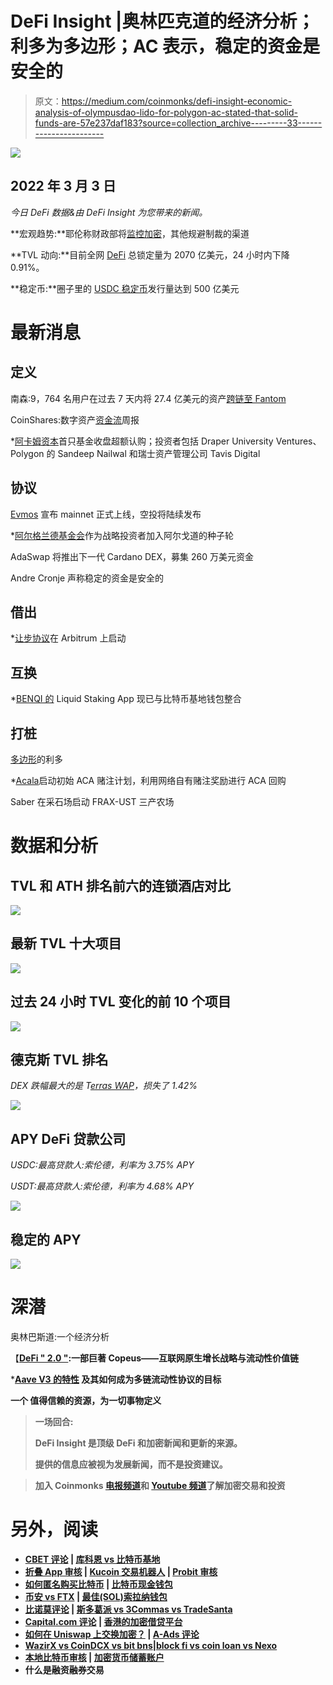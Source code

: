 # DeFi Insight |奥林匹克道的经济分析；利多为多边形；AC 表示，稳定的资金是安全的

> 原文：<https://medium.com/coinmonks/defi-insight-economic-analysis-of-olympusdao-lido-for-polygon-ac-stated-that-solid-funds-are-57e237daf183?source=collection_archive---------33----------------------->

![](img/fccd61e4080916142c04593882f99c0c.png)

## 2022 年 3 月 3 日

*今日 DeFi 数据&由 DeFi Insight 为您带来的新闻。*

**宏观趋势:**耶伦称财政部将[监控加密](https://decrypt.co/94273/yellen-treasury-monitor-crypto-sanctions-evasion)，其他规避制裁的渠道

**TVL 动向:**目前全网 [DeFi](https://defillama.com/) 总锁定量为 2070 亿美元，24 小时内下降 0.91%。

**稳定币:**圈子里的 [USDC 稳定币](https://www.coindesk.com/markets/2022/02/28/circles-usdc-stablecoin-hits-50b-in-circulation/)发行量达到 500 亿美元

# 最新消息

## 定义

南森:9，764 名用户在过去 7 天内将 27.4 亿美元的资产[跨链至 Fantom](https://pro.nansen.ai/multichain/fantom)

CoinShares:数字资产[资金流](/coinshares/volume-68-digital-asset-fund-flows-weekly-report-5fc7bcf65672)周报

*[阿卡姆资本](https://finance.yahoo.com/news/arcanum-capitals-first-fund-closes-140000110.html?guccounter=2&guce_referrer=aHR0cDovL3d3dy50aGVibG9ja2JlYXRzLmluZm8v&guce_referrer_sig=AQAAAFvj0Z6hSYq0zIM64Nvlm750Sj6TFkQQSjNs5Dd6eJ5HinDUMoIVNE4iP8ZQt_3V3SkcWU_dD6ClFstJ_l84iwpollsDOlB7pJ_SEMdElNevksd4TSfGeKV3TSNFOyERKHm8WgN7xngDD9lTKObh6KOu6b_nju9H_mupRfupU63R)首只基金收盘超额认购；投资者包括 Draper University Ventures、Polygon 的 Sandeep Nailwal 和瑞士资产管理公司 Tavis Digital

## 协议

[Evmos](https://twitter.com/EvmosOrg/status/1499119032284246019) 宣布 mainnet 正式上线，空投将陆续发布

*[阿尔格兰德基金会](/algodao-fi/algorand-foundation-joins-algodaos-seed-round-as-strategic-investor-bdbac9952840)作为战略投资者加入阿尔戈道的种子轮

AdaSwap 将推出下一代 Cardano DEX，募集 260 万美元资金

Andre Cronje 声称稳定的资金是安全的

## 借出

*[让步协议](/yield-protocol/yield-protocol-launches-on-arbitrum-31b6d8dd564)在 Arbitrum 上启动

## 互换

*[BENQI 的](https://twitter.com/BenqiFinance/status/1499051930064400384) Liquid Staking App 现已与比特币基地钱包整合

## 打桩

[多边形](https://blog.lido.fi/lido-for-polygon/)的利多

*[Acala](/acalanetwork/acala-launches-initial-aca-staking-program-leveraging-aca-buybacks-with-network-owned-staking-c52819f37fd6)启动初始 ACA 赌注计划，利用网络自有赌注奖励进行 ACA 回购

Saber 在采石场启动 FRAX-UST 三产农场

# 数据和分析

## TVL 和 ATH 排名前六的连锁酒店对比

![](img/7ba1e3733c2d7beb155b0cc5ddceb844.png)

## 最新 TVL 十大项目

![](img/48b350bb2f663c4e9fa76cf6cc8ad812.png)

## 过去 24 小时 TVL 变化的前 10 个项目

![](img/d84a60579e92a5214504aeed676553b0.png)

## 德克斯 TVL 排名

*DEX 跌幅最大的是 T*[*erras WAP*](https://defillama.com/protocol/terraswap)*，损失了 1.42%*

![](img/6e9334ce54ec0f9d31e208e86120d3a0.png)

## APY DeFi 贷款公司

*USDC:最高贷款人:索伦德，利率为 3.75% APY*

*USDT:最高贷款人:索伦德，利率为 4.68% APY*

![](img/5b9839328150b3bbfb74589c5acf56c0.png)

## 稳定的 APY

![](img/cca98643352e6761505334bc303b5865.png)

# 深潜

奥林巴斯道:一个经济分析

【**[**DeFi " 2.0 "**](https://mirror.xyz/0x43930805dEBbF779fB8EDC8E43f988A8448Aad63/Jas0-LxKBHMc3CRQjl6QMdj7DZRRXpLQK5BS6dpfY1Y):一部巨著 Copeus——互联网原生增长战略与流动性价值链**

***[**Aave V3 的特性**](https://twitter.com/lifiprotocol/status/1498964406494924802) 及其如何成为多链流动性协议的目标**

**一个 **值得信赖的资源，为一切事物定义****

> **一场回合:**
> 
> **DeFi Insight 是顶级 DeFi 和加密新闻和更新的来源。**
> 
> **提供的信息应被视为发展新闻，而不是投资建议。**

> **加入 Coinmonks [电报频道](https://t.me/coincodecap)和 [Youtube 频道](https://www.youtube.com/c/coinmonks/videos)了解加密交易和投资**

# **另外，阅读**

*   **[CBET 评论](https://coincodecap.com/cbet-casino-review) | [库科恩 vs 比特币基地](https://coincodecap.com/kucoin-vs-coinbase)**
*   **[折叠 App 审核](https://coincodecap.com/fold-app-review) | [Kucoin 交易机器人](/coinmonks/kucoin-trading-bot-automate-your-trades-8cf0ca2138e0) | [Probit 审核](https://coincodecap.com/probit-review)**
*   **[如何匿名购买比特币](https://coincodecap.com/buy-bitcoin-anonymously) | [比特币现金钱包](https://coincodecap.com/bitcoin-cash-wallets)**
*   **[币安 vs FTX](https://coincodecap.com/binance-vs-ftx) | [最佳(SOL)索拉纳钱包](https://coincodecap.com/solana-wallets)**
*   **[比诺莫评论](https://coincodecap.com/binomo-review) | [斯多葛派 vs 3Commas vs TradeSanta](https://coincodecap.com/stoic-vs-3commas-vs-tradesanta)**
*   **[Capital.com 评论](https://coincodecap.com/capital-com-review) | [香港的加密借贷平台](https://coincodecap.com/crypto-lending-hong-kong)**
*   **[如何在 Uniswap 上交换加密？](https://coincodecap.com/swap-crypto-on-uniswap) | [A-Ads 评论](https://coincodecap.com/a-ads-review)**
*   **[WazirX vs CoinDCX vs bit bns](/coinmonks/wazirx-vs-coindcx-vs-bitbns-149f4f19a2f1)|[block fi vs coin loan vs Nexo](/coinmonks/blockfi-vs-coinloan-vs-nexo-cb624635230d)**
*   **[本地比特币审核](/coinmonks/localbitcoins-review-6cc001c6ed56) | [加密货币储蓄账户](https://coincodecap.com/cryptocurrency-savings-accounts)**
*   **什么是融资融券交易**